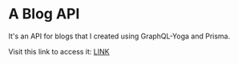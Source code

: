 # A Blog API

It's an API for blogs that I created using GraphQL-Yoga and Prisma.

Visit this link to access it: [LINK](https://shahmir-faisal-blog.herokuapp.com/)

